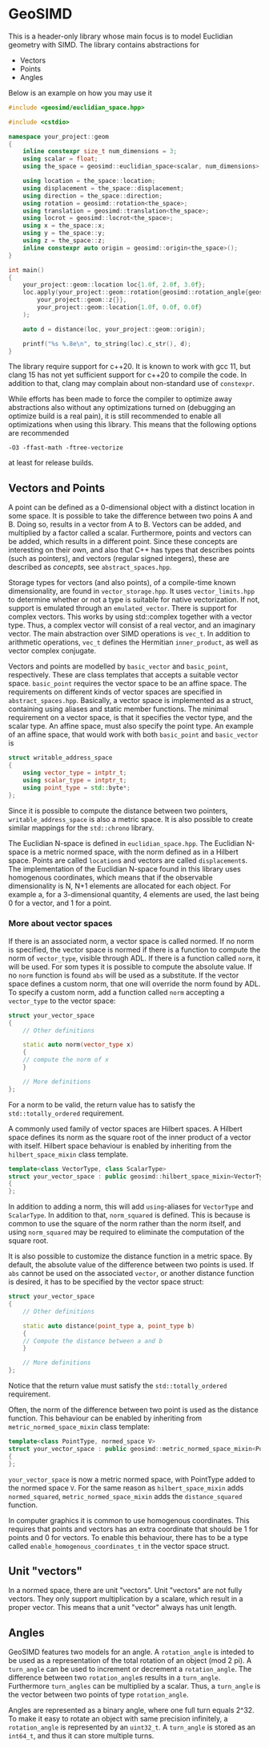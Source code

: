 # GeoSIMD

This is a header-only library whose main focus is to model Euclidian geometry with SIMD. The library contains abstractions for

 * Vectors
 * Points
 * Angles

Below is an example on how you may use it

```c++
#include <geosimd/euclidian_space.hpp>

#include <cstdio>

namespace your_project::geom
{
	inline constexpr size_t num_dimensions = 3;
	using scalar = float;
	using the_space = geosimd::euclidian_space<scalar, num_dimensions>;

	using location = the_space::location;
	using displacement = the_space::displacement;
	using direction = the_space::direction;
	using rotation = geosimd::rotation<the_space>;
	using translation = geosimd::translation<the_space>;
	using locrot = geosimd::locrot<the_space>;
	using x = the_space::x;
	using y = the_space::y;
	using z = the_space::z;
	inline constexpr auto origin = geosimd::origin<the_space>();
}

int main()
{
	your_project::geom::location loc{1.0f, 2.0f, 3.0f};
	loc.apply(your_project::geom::rotation{geosimd::rotation_angle{geosimd::turns{0.25}},
		your_project::geom::z{}},
		your_project::geom::location{1.0f, 0.0f, 0.0f}
	);

	auto d = distance(loc, your_project::geom::origin);

	printf("%s %.8e\n", to_string(loc).c_str(), d);
}
```

The library require support for c++20. It is known to work with gcc 11, but clang 15 has not yet sufficient support for c++20 to compile the code. In addition to that, clang may complain about non-standard use of `constexpr`.

While efforts has been made to force the compiler to optimize away abstractions also without any optimizations turned on (debugging an optimize build is a real pain), it is still recommended to enable all optimizations when using this library. This means that the following options are recommended

`-O3 -ffast-math -ftree-vectorize`

at least for release builds.


## Vectors and Points

A point can be defined as a 0-dimensional object with a distinct location in some space. It is possible to take the difference between two poins A and B. Doing so, results in a vector from A to B. Vectors can be added, and multiplied by a factor called a scalar. Furthermore, points and vectors can be added, which results in a different point. Since these concepts are interesting on their own, and also that C++ has types that describes points (such as pointers), and vectors (regular signed integers), these are described as *concepts*, see `abstract_spaces.hpp`.

Storage types for vectors (and also points), of a compile-time known dimensionality, are found in `vector_storage.hpp`. It uses `vector_limits.hpp` to determine whether or not a type is suitable for native vectorization. If not, support is emulated through an `emulated_vector`. There is support for complex vectors. This works by using std::complex together with a vector type. Thus, a complex vector will consist of a real vector, and an imaginary vector. The main abstraction over SIMD operations is `vec_t`. In addition to arithmetic operations, `vec_t` defines the Hermitian `inner_product`, as well as vector complex conjugate.

Vectors and points are modelled by `basic_vector` and `basic_point`, respectively. These are class templates that accepts a suitable vector space. `basic_point` requires the vector space to be an affine space. The requirements on different kinds of vector spaces are specified in `abstract_spaces.hpp`. Basically, a vector space is implemented as a struct, containing using aliases and static member functions. The minimal requirement on a vector space, is that it specifies the vector type, and the scalar type. An affine space, must also specify the point type. An example of an affine space, that would work with both `basic_point` and `basic_vector` is

```c++
struct writable_address_space
{
	using vector_type = intptr_t;
	using scalar_type = intptr_t;
	using point_type = std::byte*;
};
```

Since it is possible to compute the distance between two pointers, `writable_address_space` is also a metric space. It is also possible to create similar mappings for the `std::chrono` library.

The Euclidian N-space is defined in `euclidian_space.hpp`. The Euclidian N-space is a metric normed space, with the norm defined as in a Hilbert space. Points are called `location`s and vectors are called `displacement`s. The implementation of the Euclidian N-space found in this library uses homogenous coordinates, which means that if the observable dimensionality is N, N+1 elements are allocated for each object. For example a, for a 3-dimensional quantity, 4 elements are used, the last being 0 for a vector, and 1 for a point.


### More about vector spaces

If there is an associated norm, a vector space is called normed. If no norm is specified, the vector space is normed if there is a function to compute the norm of `vector_type`, visible through ADL. If there is a function called `norm`, it will be used. For som types it is possible to compute the absolute value. If no `norm` function is found `abs` will be used as a substitute. If the vector space defines a custom norm, that one will override the norm found by ADL. To specify a custom norm, add a function called `norm` accepting a `vector_type` to the vector space:

```c++
struct your_vector_space
{
	// Other definitions

	static auto norm(vector_type x)
	{
	// compute the norm of x
	}

	// More definitions
};
```

For a norm to be valid, the return value has to satisfy the `std::totally_ordered` requirement.

A commonly used family of vector spaces are Hilbert spaces. A Hilbert space defines its norm as the square root of the inner product of a vector with itself. Hilbert space behaviour is enabled by inheriting from the `hilbert_space_mixin` class template.

```c++
template<class VectorType, class ScalarType>
struct your_vector_space : public geosimd::hilbert_space_mixin<VectorType, ScalarType>
{
};
```

In addition to adding a norm, this will add `using`-aliases for `VectorType` and `ScalarType`. In addition to that, `norm_squared` is defined. This is because is common to use the square of the norm rather than the norm itself, and using `norm_squared` may be required to eliminate the computation of the square root.

It is also possible to customize the distance function in a metric space. By default, the absolute value of the difference between two points is used. If `abs` cannot be used on the associated `vector`, or another distance function is desired, it has to be specified by the vector space struct:

```c++
struct your_vector_space
{
	// Other definitions

	static auto distance(point_type a, point_type b)
	{
	// Compute the distance between a and b
	}

	// More definitions
};
```

Notice that the return value must satisfy the `std::totally_ordered` requirement.

Often, the norm of the difference between two point is used as the distance function. This behaviour can be enabled by inheriting from `metric_normed_space_mixin` class template:

```c++
template<class PointType, normed_space V>
struct your_vector_space : public geosimd::metric_normed_space_mixin<PointType, V>
{
};
```

`your_vector_space` is now a metric normed space, with PointType added to the normed space `V`. For the same reason as `hilbert_space_mixin` adds `normed_squared`, `metric_normed_space_mixin` adds the `distance_squared` function.

In computer graphics it is common to use homogenous coordinates. This requires that points and vectors has an extra coordinate that should be 1 for points and 0 for vectors. To enable this behaviour, there has to be a type called `enable_homogenous_coordinates_t` in the vector space struct.

## Unit "vectors"

In a normed space, there are unit "vectors". Unit "vectors" are not fully vectors. They only support multiplication by a scalare, which result in a proper vector. This means that a unit "vector" always has unit length.

## Angles

GeoSIMD features two models for an angle. A `rotation_angle` is inteded to be used as a representation of the total rotation of an object (mod 2 pi). A `turn_angle` can be used to increment or decrement a `rotation_angle`. The difference between two `rotation_angle`s results in a `turn_angle`. Furthermore `turn_angles` can be multiplied by a scalar. Thus, a `turn_angle` is the vector between two points of type `rotation_angle`.

Angles are represented as a binary angle, where one full turn equals 2^32. To make it easy to rotate an object with same precision infinitely, a `rotation_angle` is represented by an `uint32_t`. A `turn_angle` is stored as an `int64_t`, and thus it can store multiple turns.
